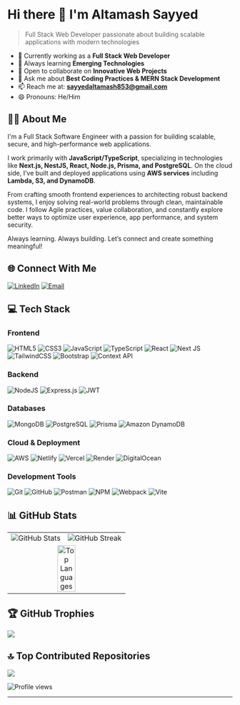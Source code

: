 # Hi there 👋 I'm Altamash Sayyed

> Full Stack Web Developer passionate about building scalable applications with modern technologies

- 🔭 Currently working as a **Full Stack Web Developer**
- 🌱 Always learning **Emerging Technologies**
- 👯 Open to collaborate on **Innovative Web Projects**
- 💬 Ask me about **Best Coding Practices & MERN Stack Development**
- 📫 Reach me at: **sayyedaltamash853@gmail.com**
- 😄 Pronouns: He/Him

## 🧑‍💻 About Me

I'm a Full Stack Software Engineer with a passion for building scalable, secure, and high-performance web applications.

I work primarily with **JavaScript/TypeScript**, specializing in technologies like **Next.js, NestJS, React, Node.js, Prisma, and PostgreSQL**. On the cloud side, I’ve built and deployed applications using **AWS services** including **Lambda, S3, and DynamoDB**.

From crafting smooth frontend experiences to architecting robust backend systems, I enjoy solving real-world problems through clean, maintainable code. I follow Agile practices, value collaboration, and constantly explore better ways to optimize user experience, app performance, and system security.

Always learning. Always building. Let’s connect and create something meaningful!


## 🌐 Connect With Me

[![LinkedIn](https://img.shields.io/badge/LinkedIn-%230077B5.svg?logo=linkedin&logoColor=white)](https://www.linkedin.com/in/altamash-sayyed-a173a3170/) 
[![Email](https://img.shields.io/badge/Email-D14836?logo=gmail&logoColor=white)](mailto:sayyedaltamash853@gmail.com)

## 💻 Tech Stack

### Frontend
![HTML5](https://img.shields.io/badge/html5-%23E34F26.svg?style=for-the-badge&logo=html5&logoColor=white)
![CSS3](https://img.shields.io/badge/css3-%231572B6.svg?style=for-the-badge&logo=css3&logoColor=white)
![JavaScript](https://img.shields.io/badge/javascript-%23323330.svg?style=for-the-badge&logo=javascript&logoColor=%23F7DF1E)
![TypeScript](https://img.shields.io/badge/typescript-%23007ACC.svg?style=for-the-badge&logo=typescript&logoColor=white)
![React](https://img.shields.io/badge/react-%2320232a.svg?style=for-the-badge&logo=react&logoColor=%2361DAFB)
![Next JS](https://img.shields.io/badge/Next-black?style=for-the-badge&logo=next.js&logoColor=white)
![TailwindCSS](https://img.shields.io/badge/tailwindcss-%2338B2AC.svg?style=for-the-badge&logo=tailwind-css&logoColor=white)
![Bootstrap](https://img.shields.io/badge/bootstrap-%238511FA.svg?style=for-the-badge&logo=bootstrap&logoColor=white)
![Context API](https://img.shields.io/badge/Context--Api-000000?style=for-the-badge&logo=react)

### Backend
![NodeJS](https://img.shields.io/badge/node.js-6DA55F?style=for-the-badge&logo=node.js&logoColor=white)
![Express.js](https://img.shields.io/badge/express.js-%23404d59.svg?style=for-the-badge&logo=express&logoColor=%2361DAFB)
![JWT](https://img.shields.io/badge/JWT-black?style=for-the-badge&logo=JSON%20web%20tokens)

### Databases
![MongoDB](https://img.shields.io/badge/MongoDB-%234ea94b.svg?style=for-the-badge&logo=mongodb&logoColor=white)
![PostgreSQL](https://img.shields.io/badge/postgres-%23316192.svg?style=for-the-badge&logo=postgresql&logoColor=white)
![Prisma](https://img.shields.io/badge/Prisma-3982CE?style=for-the-badge&logo=Prisma&logoColor=white)
![Amazon DynamoDB](https://img.shields.io/badge/Amazon%20DynamoDB-4053D6?style=for-the-badge&logo=Amazon%20DynamoDB&logoColor=white)

### Cloud & Deployment
![AWS](https://img.shields.io/badge/AWS-%23FF9900.svg?style=for-the-badge&logo=amazon-aws&logoColor=white)
![Netlify](https://img.shields.io/badge/netlify-%23000000.svg?style=for-the-badge&logo=netlify&logoColor=#00C7B7)
![Vercel](https://img.shields.io/badge/vercel-%23000000.svg?style=for-the-badge&logo=vercel&logoColor=white)
![Render](https://img.shields.io/badge/Render-%46E3B7.svg?style=for-the-badge&logo=render&logoColor=white)
![DigitalOcean](https://img.shields.io/badge/DigitalOcean-%230167ff.svg?style=for-the-badge&logo=digitalOcean&logoColor=white)

### Development Tools
![Git](https://img.shields.io/badge/git-%23F05033.svg?style=for-the-badge&logo=git&logoColor=white)
![GitHub](https://img.shields.io/badge/github-%23121011.svg?style=for-the-badge&logo=github&logoColor=white)
![Postman](https://img.shields.io/badge/Postman-FF6C37?style=for-the-badge&logo=postman&logoColor=white)
![NPM](https://img.shields.io/badge/NPM-%23CB3837.svg?style=for-the-badge&logo=npm&logoColor=white)
![Webpack](https://img.shields.io/badge/webpack-%238DD6F9.svg?style=for-the-badge&logo=webpack&logoColor=black)
![Vite](https://img.shields.io/badge/vite-%23646CFF.svg?style=for-the-badge&logo=vite&logoColor=white)

## 📊 GitHub Stats

<table>
  <tr>
    <td >
      <img src="https://github-readme-stats.vercel.app/api?username=Altamash9146&theme=swift&hide_border=false&include_all_commits=true&count_private=true" alt="GitHub Stats" />
    </td>
    <td >
      <img src="https://nirzak-streak-stats.vercel.app/?user=Altamash9146&theme=swift&hide_border=false" alt="GitHub Streak" />
    </td>
  </tr>
  <tr>
    <td colspan="2" align="center">
      <img src="https://github-readme-stats.vercel.app/api/top-langs/?username=Altamash9146&theme=swift&hide_border=false&layout=compact" alt="Top Languages" width="40%" />
    </td>
  </tr>
</table>

## 🏆 GitHub Trophies
![](https://github-profile-trophy.vercel.app/?username=Altamash9146&theme=monokai&no-frame=false&no-bg=false&margin-w=4)

## 🔝 Top Contributed Repositories
![](https://github-contributor-stats.vercel.app/api?username=Altamash9146&limit=5&theme=dark&combine_all_yearly_contributions=true)

![Profile views](https://komarev.com/ghpvc/?username=Altamash9146&label=Profile%20views&color=0e75b6&style=flat)

---
